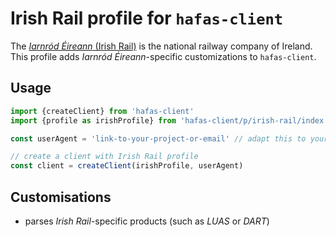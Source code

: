 # Irish Rail profile for `hafas-client`

The [*Iarnród Éireann* (Irish Rail)](https://en.wikipedia.org/wiki/Iarnród_Éireann) is the national railway company of Ireland. This profile adds *Iarnród Éireann*-specific customizations to `hafas-client`.

## Usage

```js
import {createClient} from 'hafas-client'
import {profile as irishProfile} from 'hafas-client/p/irish-rail/index.js'

const userAgent = 'link-to-your-project-or-email' // adapt this to your project!

// create a client with Irish Rail profile
const client = createClient(irishProfile, userAgent)
```


## Customisations

- parses *Irish Rail*-specific products (such as *LUAS* or *DART*)
